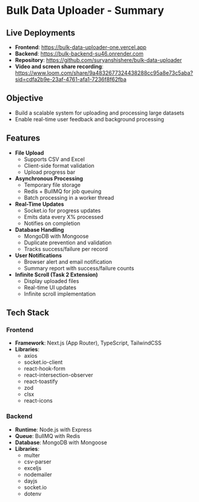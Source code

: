 # Bulk Data Uploader - Summary

## Live Deployments
- **Frontend**: https://bulk-data-uploader-one.vercel.app
- **Backend**: https://bulk-backend-su46.onrender.com
- **Repository**: https://github.com/suryanshishere/bulk-data-uploader
- **Video and screen share recording**: https://www.loom.com/share/9a4832677324438288cc95a8e73c5aba?sid=cdfa2b9e-23af-4761-afa1-7236f8f62fba

## Objective
- Build a scalable system for uploading and processing large datasets
- Enable real-time user feedback and background processing

## Features
- **File Upload**
  - Supports CSV and Excel
  - Client-side format validation
  - Upload progress bar
- **Asynchronous Processing**
  - Temporary file storage
  - Redis + BullMQ for job queuing
  - Batch processing in a worker thread
- **Real-Time Updates**
  - Socket.io for progress updates
  - Emits data every X% processed
  - Notifies on completion
- **Database Handling**
  - MongoDB with Mongoose
  - Duplicate prevention and validation
  - Tracks success/failure per record
- **User Notifications**
  - Browser alert and email notification
  - Summary report with success/failure counts
- **Infinite Scroll (Task 2 Extension)**
  - Display uploaded files
  - Real-time UI updates
  - Infinite scroll implementation

## Tech Stack

### Frontend
- **Framework**: Next.js (App Router), TypeScript, TailwindCSS
- **Libraries**: 
  - axios
  - socket.io-client
  - react-hook-form
  - react-intersection-observer
  - react-toastify
  - zod
  - clsx
  - react-icons

### Backend
- **Runtime**: Node.js with Express
- **Queue**: BullMQ with Redis
- **Database**: MongoDB with Mongoose
- **Libraries**:
  - multer
  - csv-parser
  - exceljs
  - nodemailer
  - dayjs
  - socket.io
  - dotenv
